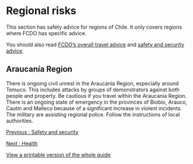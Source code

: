 # Regional risks

This section has safety advice for regions of Chile. It only covers regions where FCDO has specific advice.

You should also read [FCDO’s overall travel advice](/foreign-travel-advice/chile) and [safety and security advice](/foreign-travel-advice/chile/safety-and-security).

## Araucanía Region

There is ongoing civil unrest in the Araucanía Region, especially around Temuco. This includes attacks by groups of demonstrators against both people and property. Be cautious if you travel within the Araucanía Region. There is an ongoing state of emergency in the provinces of Biobío, Arauco, Cautín and Malleco because of a significant increase in violent incidents. The military are assisting regional police. Follow the instructions of local authorities.

[Previous
:
Safety and security](/foreign-travel-advice/chile/safety-and-security)

[Next
:
Health](/foreign-travel-advice/chile/health)

[View a printable version of the whole guide](/foreign-travel-advice/chile/print)